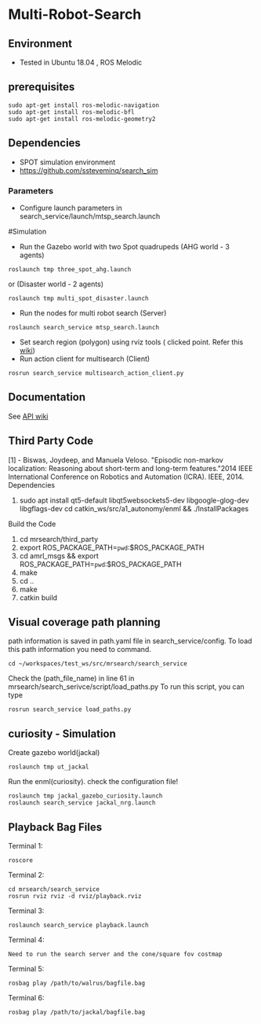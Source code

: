 # Multi-Robot-Search

## Environment
- Tested in Ubuntu 18.04 , ROS Melodic
## prerequisites 
```
sudo apt-get install ros-melodic-navigation
sudo apt-get install ros-melodic-bfl
sudo apt-get install ros-melodic-geometry2
```
## Dependencies
- SPOT simulation environment
- https://github.com/ssteveminq/search_sim


### Parameters
 - Configure launch parameters in search_service/launch/mtsp_search.launch
 

#Simulation
- Run the Gazebo world with two Spot quadrupeds (AHG world - 3 agents)
```
roslaunch tmp three_spot_ahg.launch
```
or (Disaster world - 2 agents)
```
roslaunch tmp multi_spot_disaster.launch
```

- Run the nodes for multi robot search (Server)
```
roslaunch search_service mtsp_search.launch
```
- Set search region (polygon) using rviz tools ( clicked point. Refer this [wiki](https://github.com/ssteveminq/mrsearch/wiki/API#5-demo-with-gazebo-simulation))
- Run action client for multisearch (Client)
``` 
rosrun search_service multisearch_action_client.py
```
 
## Documentation
See [API wiki](https://github.com/ssteveminq/mrsearch/wiki/API)


## Third Party Code
[1] - Biswas, Joydeep, and Manuela Veloso. "Episodic non-markov localization: Reasoning about short-term and long-term features."2014 IEEE International Conference on Robotics and Automation (ICRA). IEEE, 2014.
Dependencies
1. sudo apt install qt5-default libqt5websockets5-dev libgoogle-glog-dev libgflags-dev cd catkin_ws/src/a1_autonomy/enml && ./InstallPackages

Build the Code
1. cd mrsearch/third_party
2. export ROS_PACKAGE_PATH=`pwd`:$ROS_PACKAGE_PATH 
3. cd amrl_msgs && export ROS_PACKAGE_PATH=`pwd`:$ROS_PACKAGE_PATH 
4. make
5. cd .. 
6. make 
7. catkin build




## Visual coverage path planning 
path information is saved in path.yaml file in search_service/config. To load this path information you need to command.
```
cd ~/workspaces/test_ws/src/mrsearch/search_service
```
Check the (path_file_name) in line 61 in mrsearch/search_serivce/script/load_paths.py
To run this script, you can type
```
rosrun search_service load_paths.py
```


## curiosity - Simulation
Create gazebo world(jackal)
```
roslaunch tmp ut_jackal
```
Run the enml(curiosity). check the configuration file!
```
roslaunch tmp jackal_gazebo_curiosity.launch
roslaunch search_service jackal_nrg.launch
```

## Playback Bag Files
Terminal 1:
```
roscore
```
Terminal 2:
```
cd mrsearch/search_service
rosrun rviz rviz -d rviz/playback.rviz
```
Terminal 3:
```
roslaunch search_service playback.launch
```
Terminal 4:
```
Need to run the search server and the cone/square fov costmap
```
Terminal 5:
```
rosbag play /path/to/walrus/bagfile.bag
```
Terminal 6:
```
rosbag play /path/to/jackal/bagfile.bag
```



